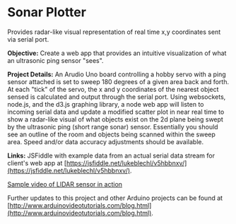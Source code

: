 # Sonar Plotter
Provides radar-like visual representation of real time x,y coordinates sent via serial port.

**Objective:** Create a web app that provides an intuitive visualization of what an ultrasonic ping sensor "sees". 

**Project Details:** An Arudio Uno board controlling a hobby servo with a ping sensor attached is set to sweep 180 degrees of a given area back and forth. At each "tick" of the servo, the x and y coordinates of the nearest object sensed is calculated and output through the serial port. Using websockets, node.js, and the d3.js graphing library, a node web app will listen to incoming serial data and update a modified scatter plot in near real time to show a radar-like visual of what objects exist on the 2d plane being swept by the ultrasonic ping (short range sonar) sensor. Essentially you should see an outline of the room and objects being scanned within the sweep area. Speed and/or data accuracy adjustments should be available.

**Links:** JSFiddle with example data from an actual serial data stream for client's web app at [https://jsfiddle.net/lukeblechl/v5hbbnxv/](https://jsfiddle.net/lukeblechl/v5hbbnxv/).

[Sample video of LIDAR sensor in action](https://youtu.be/loQxCBzDjhQ)

Further updates to this project and other Arduino projects can be found at [http://www.arduinovideotutorials.com/blog.html](http://www.arduinovideotutorials.com/blog.html).
